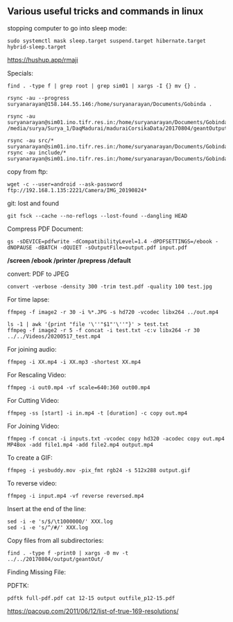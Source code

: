 ## Various useful tricks and commands in linux

stopping computer to go into sleep mode:
```
sudo systemctl mask sleep.target suspend.target hibernate.target hybrid-sleep.target
```

https://hushup.app/rmaji

Specials:
```
find . -type f | grep root | grep sim01 | xargs -I {} mv {} .
```
```
rsync -au --progress suryanarayan@158.144.55.146:/home/suryanarayan/Documents/Gobinda .

rsync -au suryanarayan@sim01.ino.tifr.res.in:/home/suryanarayan/Documents/Gobinda/IICHEP/RPCStackSim20180516_rpcDaq/temp/*root /media/surya/Surya_1/DaqMadurai/maduraiCorsikaData/20170804/geantOutput/

rsync -au src/* suryanarayan@sim01.ino.tifr.res.in:/home/suryanarayan/Documents/Gobinda/IICHEP/RPCStackSim20180516_rpcDaq/src/
rsync -au include/* suryanarayan@sim01.ino.tifr.res.in:/home/suryanarayan/Documents/Gobinda/IICHEP/RPCStackSim20180516_rpcDaq/include/
```

copy from ftp:
```
wget -c --user=android --ask-password ftp://192.168.1.135:2221/Camera/IMG_20190824*
```

git: lost and found
```
git fsck --cache --no-reflogs --lost-found --dangling HEAD
```

Compress PDF Document:
```
gs -sDEVICE=pdfwrite -dCompatibilityLevel=1.4 -dPDFSETTINGS=/ebook -dNOPAUSE -dBATCH -dQUIET -sOutputFile=output.pdf input.pdf
```
**/screen /ebook /printer /prepress /default**

convert: PDF to JPEG
```
convert -verbose -density 300 -trim test.pdf -quality 100 test.jpg
```

For time lapse:
```
ffmpeg -f image2 -r 30 -i %*.JPG -s hd720 -vcodec libx264 ../out.mp4
```
```
ls -1 | awk '{print "file '\''"$1"'\''"}' > test.txt
ffmpeg -f image2 -r 5 -f concat -i test.txt -c:v libx264 -r 30 ../../Videos/20200517_test.mp4
```
For joining audio:
```
ffmpeg -i XX.mp4 -i XX.mp3 -shortest XX.mp4
```
For Rescaling Video:
```
ffmpeg -i out0.mp4 -vf scale=640:360 out00.mp4
```
For Cutting Video:
```
ffmpeg -ss [start] -i in.mp4 -t [duration] -c copy out.mp4
```
For Joining Video:
```
ffmpeg -f concat -i inputs.txt -vcodec copy hd320 -acodec copy out.mp4
MP4Box -add file1.mp4 -add file2.mp4 output.mp4
```
To create a GIF:
```
ffmpeg -i yesbuddy.mov -pix_fmt rgb24 -s 512x288 output.gif
```
To reverse video:
```
ffmpeg -i input.mp4 -vf reverse reversed.mp4
```

Insert at the end of the line:
```
sed -i -e 's/$/\t1000000/' XXX.log
sed -i -e 's/^/#/' XXX.log
```

Copy files from all subdirectories:
```
find . -type f -print0 | xargs -0 mv -t ../../20170804/output/geantOut/
```

Finding Missing File:

PDFTK:
```
pdftk full-pdf.pdf cat 12-15 output outfile_p12-15.pdf
```

https://pacoup.com/2011/06/12/list-of-true-169-resolutions/
